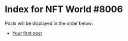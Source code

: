 # Index for NFT World #8006
Posts will be displayed in the order below:

- [Your first post](./001-first.md)

